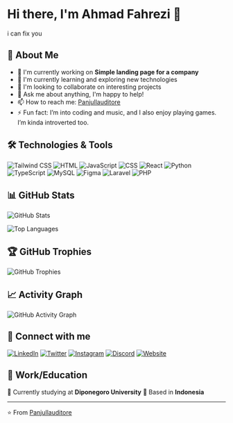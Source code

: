# Hi there, I'm Ahmad Fahrezi 👋

i can fix you

## 🚀 About Me
- 🔭 I'm currently working on **Simple landing page for a company**
- 🌱 I'm currently learning and exploring new technologies
- 👯 I'm looking to collaborate on interesting projects
- 💬 Ask me about anything, I'm happy to help!
- 📫 How to reach me: [Panjullauditore](https://github.com/Panjullauditore)
- ⚡ Fun fact: I’m into coding and music, and I also enjoy playing games. I’m kinda introverted too.

## 🛠️ Technologies & Tools
![Tailwind CSS](https://img.shields.io/badge/_Tailwind_CSS-333333?style=flat&logo=tailwind-css&logoColor=blue)
![HTML](https://img.shields.io/badge/_HTML-333333?style=flat&logo=html5)
![JavaScript](https://img.shields.io/badge/_JavaScript-333333?style=flat&logo=javascript)
![CSS](https://img.shields.io/badge/_CSS-333333?style=flat&logo=css3)
![React](https://img.shields.io/badge/_React-333333?style=flat&logo=react)
![Python](https://img.shields.io/badge/_Python-333333?style=flat&logo=python)
![TypeScript](https://img.shields.io/badge/_TypeScript-333333?style=flat&logo=typescript)
![MySQL](https://img.shields.io/badge/_MySQL-333333?style=flat&logo=mysql)
![Figma](https://img.shields.io/badge/_Figma-333333?style=flat&logo=figma)
![Laravel](https://img.shields.io/badge/_Laravel-333333?style=flat&logo=laravel)
![PHP](https://img.shields.io/badge/_PHP-333333?style=flat&logo=php)

## 📊 GitHub Stats
![GitHub Stats](https://github-readme-stats.vercel.app/api?username=Panjullauditore&show_icons=true&theme=dark&hide_border=true&bg_color=0D1117&title_color=00FF7F&text_color=ffffff&icon_color=00FF7F)

![Top Languages](https://github-readme-stats.vercel.app/api/top-langs/?username=Panjullauditore&layout=compact&theme=dark&hide_border=true&bg_color=0D1117&title_color=00FF7F&text_color=ffffff)

## 🏆 GitHub Trophies
![GitHub Trophies](https://github-profile-trophy.vercel.app/?username=Panjullauditore&theme=darkhub&no-frame=true&margin-w=15&margin-h=15&column=7)

## 📈 Activity Graph
![GitHub Activity Graph](https://github-readme-activity-graph.vercel.app/graph?username=Panjullauditore&theme=github-compact&hide_border=true&bg_color=0D1117&color=00FF7F&line=00FF7F&point=ffffff)

## 🤝 Connect with me
[![LinkedIn](https://img.shields.io/badge/-LinkedIn-0077B5?style=for-the-badge&logo=linkedin&logoColor=white)](https://www.linkedin.com/in/ahmadfahrezi7/) [![Twitter](https://img.shields.io/badge/-Twitter-1DA1F2?style=for-the-badge&logo=twitter&logoColor=white)](https://x.com/panjulauditore) [![Instagram](https://img.shields.io/badge/-Instagram-E4405F?style=for-the-badge&logo=instagram&logoColor=white)](https://www.instagram.com/rezzinhere7/) [![Discord](https://img.shields.io/badge/-Discord-5865F2?style=for-the-badge&logo=discord&logoColor=white)](https://discord.com/users/486092112685694976) [![Website](https://img.shields.io/badge/-Website-000000?style=for-the-badge&logo=globe&logoColor=white)](https://www.portofolio.fun/)

## 💼 Work/Education
🏢 Currently studying at **Diponegoro University**
📍 Based in **Indonesia**

---
⭐️ From [Panjullauditore](https://github.com/Panjullauditore)
